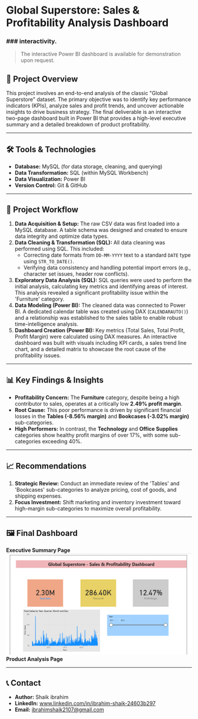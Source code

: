# Global Superstore: Sales & Profitability Analysis Dashboard

### ###  interactivity.
> The interactive Power BI dashboard is available for demonstration upon request.

## 📝 Project Overview

This project involves an end-to-end analysis of the classic "Global Superstore" dataset. The primary objective was to identify key performance indicators (KPIs), analyze sales and profit trends, and uncover actionable insights to drive business strategy. The final deliverable is an interactive two-page dashboard built in Power BI that provides a high-level executive summary and a detailed breakdown of product profitability.

---

## 🛠️ Tools & Technologies

* **Database:** MySQL (for data storage, cleaning, and querying)
* **Data Transformation:** SQL (within MySQL Workbench)
* **Data Visualization:** Power BI
* **Version Control:** Git & GitHub

---

## 🔄 Project Workflow

1.  **Data Acquisition & Setup:** The raw CSV data was first loaded into a MySQL database. A table schema was designed and created to ensure data integrity and optimize data types.
2.  **Data Cleaning & Transformation (SQL):** All data cleaning was performed using SQL. This included:
    * Correcting date formats from `DD-MM-YYYY` text to a standard `DATE` type using `STR_TO_DATE()`.
    * Verifying data consistency and handling potential import errors (e.g., character set issues, header row conflicts).
3.  **Exploratory Data Analysis (SQL):** SQL queries were used to perform the initial analysis, calculating key metrics and identifying areas of interest. This analysis revealed a significant profitability issue within the 'Furniture' category.
4.  **Data Modeling (Power BI):** The cleaned data was connected to Power BI. A dedicated calendar table was created using DAX (`CALENDARAUTO()`) and a relationship was established to the sales table to enable robust time-intelligence analysis.
5.  **Dashboard Creation (Power BI):** Key metrics (Total Sales, Total Profit, Profit Margin) were calculated using DAX measures. An interactive dashboard was built with visuals including KPI cards, a sales trend line chart, and a detailed matrix to showcase the root cause of the profitability issues.

---

## 📊 Key Findings & Insights

* **Profitability Concern:** The **Furniture** category, despite being a high contributor to sales, operates at a critically low **2.49% profit margin**.
* **Root Cause:** This poor performance is driven by significant financial losses in the **Tables (-8.56% margin)** and **Bookcases (-3.02% margin)** sub-categories.
* **High Performers:** In contrast, the **Technology** and **Office Supplies** categories show healthy profit margins of over 17%, with some sub-categories exceeding 40%.

---

## 📈 Recommendations

1.  **Strategic Review:** Conduct an immediate review of the 'Tables' and 'Bookcases' sub-categories to analyze pricing, cost of goods, and shipping expenses.
2.  **Focus Investment:** Shift marketing and inventory investment toward high-margin sub-categories to maximize overall profitability.

---

## 🖼️ Final Dashboard

**Executive Summary Page**
![Executive Summary](https://github.com/ibrahimshaik021/Sales-Profitability-Dashboard/blob/main/Executive%20Summary.png?raw=true)
**Product Analysis Page**


---

## 📞 Contact

* **Author:** Shaik ibrahim
* **LinkedIn:** www.linkedin.com/in/ibrahim-shaik-24603b297
* **Email:** ibrahimshaik2107@gmail.com
